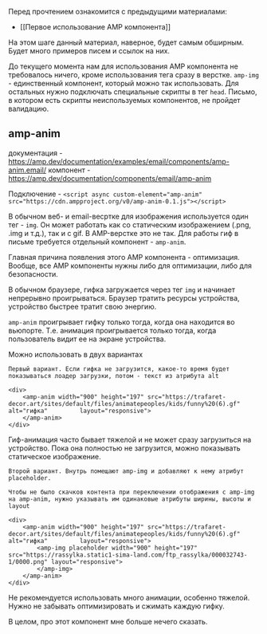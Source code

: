 Перед прочтением ознакомится с предыдущими материалами:
- [[Первое использование AMP компонента]]

На этом шаге данный материал, наверное, будет самым обширным. Будет много примеров писем и ссылок на них.

До текущего момента нам для использования AMP компонента не требовалось ничего, кроме использования тега сразу в верстке. `amp-img` - единственный компонент, который можно так использовать. Для остальных нужно подключать специальные скрипты в тег `head`. Письмо, в котором есть скрипты неиспользуемых компонентов, не пройдет валидацию.
## amp-anim

документация - https://amp.dev/documentation/examples/email/components/amp-anim.email/
компонент - https://amp.dev/documentation/components/email/amp-anim

Подключение - 
`<script async custom-element="amp-anim"  src="https://cdn.ampproject.org/v0/amp-anim-0.1.js"></script>` 

В обычном веб- и email-весртке для изображения используется один тег - `img`. Он может работать как со статическим изображением (.png, .img и т.д.), так и с gif. В AMP-верстке это не так. Для работы гиф в письме требуется отдельный компонент - `amp-anim`.

Главная причина появления этого AMP компонента - оптимизация. Вообще, все AMP компоненты нужны либо для оптимизации, либо для безопасности.

В обычном браузере, гифка загружается через тег `img` и начинает непрерывно проигрываться. Браузер тратить ресурсы устройства, устройство быстрее тратит свою энергию. 

`amp-anim` проигрывает гифку только тогда, когда она находится во вьюпорте. Т.е. анимация проигрывается только тогда, когда пользователь видит ее на экране устройства.

Можно использовать в двух вариантах

```
Первый вариант. Если гифка не загрузится, какое-то время будет показываться лоадер загрузки, потом - текст из атрибута alt

<div>
	<amp-anim width="900" height="197" src="https://trafaret-decor.art/sites/default/files/animatepeoples/kids/funny%20(6).gf" alt="гифка"         layout="responsive">
	</amp-anim>
</div>
```

Гиф-анимация часто бывает тяжелой и не может сразу загрузиться на устройство. Пока она полностью не загрузится, можно показывать статическое изображение.

```
Второй вариант. Внутрь помещают amp-img и добавляют к нему атрибут placeholder.

Чтобы не было скачков контента при переключении отображения с amp-img на amp-anim, нужно указывать им одинаковые атрибуты ширины, высоты и layout

<div>
	<amp-anim width="900" height="197" src="https://trafaret-decor.art/sites/default/files/animatepeoples/kids/funny%20(6).gf" alt="гифка"         layout="responsive">
		<amp-img placeholder width="900" height="197" src="https://rassylka.static1-sima-land.com/ftp_rassylka/000032743-1/0000.png" layout="responsive">
		</amp-img>
	</amp-anim>
</div>
```

Не рекомендуется использовать много анимации, особенно тяжелой. Нужно не забывать оптимизировать и сжимать каждую гифку.

В целом, про этот компонент мне больше нечего сказать.